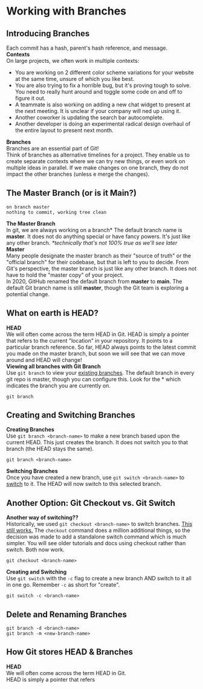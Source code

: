 # Working with Branches

## Introducing Branches

Each commit has a hash, parent's hash reference, and message.<br />
<strong>Contexts</strong><br />
On large projects, we often work in multiple contexts:

<ul>
  <li>You are working on 2 different color scheme variations for your website at the same time, unsure of which you like best.</li>
  <li>You are also trying to fix a horrible bug, but it's proving tough to solve. You need to really hunt around and toggle some code on and off to figure it out.</li>
  <li>A teammate is also working on adding a new chat widget to present at the next meeting. It is unclear if your company will ned up using it.</li>
  <li>Another coworker is updating the search bar autocomplete.</li>
  <li>Another developer is doing an experimental radical design overhaul of the entire layout to present next month.</li>
</ul>

<strong>Branches</strong><br />
Branches are an essential part of Git!<br />
Think of branches as alternative timelines for a project. They enable us to create separate contexts where we can try new things, or even work on multiple ideas in parallel. If we make changes on one branch, they do not impact the other branches (unless e merge the changes).

## The Master Branch (or is it Main?)

```
on branch master
nothing to commit, working tree clean
```

<strong>The Master Branch</strong><br />
In git, we are always working on a branch* The default branch name is <strong>master</strong>. It does not do anything special or have fancy powers. It's just like any other branch. <em>*technically that's not 100% true as we'll see later</em><br />
<strong>Master</strong><br />
Many people designate the master branch as their "source of truth" or the "official branch" for their codebase, but that is left to you to decide. From Git's perspective, the master branch is just like any other branch. It does not have to hold the "master copy" of your project.<br />
In 2020, GitHub renamed the default branch from <strong>master</strong> to <strong>main</strong>. The default Git branch name is still <strong>master</strong>, though the Git team is exploring a potential change.

## What on earth is HEAD?

<strong>HEAD</strong><br />
We will often come across the term HEAD in Git. HEAD is simply a pointer that refers to the current "location" in your repository. It points to a particular branch reference. So far, HEAD always points to the latest commit you made on the master branch, but soon we will see that we can move around and HEAD will change!<br />
<strong>Viewing all branches with Git Branch</strong><br />
Use `git branch` to view your <a href="https://git-scm.com/docs/git-branch">existing branches</a>. The default branch in every git repo is master, though you can configure this. Look for the \* which indicates the branch you are currently on.

```
git branch
```

## Creating and Switching Branches

<strong>Creating Branches</strong><br />
Use `git branch <branch-name>` to make a new branch based upon the current HEAD. This just creates the branch. It does not switch you to that branch (the HEAD stays the same).

```
git branch <branch-name>
```

<strong>Switching Branches</strong><br />
Once you have created a new branch, use `git switch <branch-name>` to <a href="https://git-scm.com/docs/git-switch">switch</a> to it. The HEAD will now switch to this selected branch.

## Another Option: Git Checkout vs. Git Switch

<strong>Another way of switching??</strong><br />
Historically, we used `git checkout <branch-name>` to switch branches. <a href="https://git-scm.com/docs/git-checkout">This still works.</a> The `checkout` command does a million additional things, so the decision was made to add a standalone switch command which is much simpler. You will see older tutorials and docs using checkout rather than switch. Both now work.

```
git checkout <branch-name>
```

<strong>Creating and Switching</strong><br />
Use `git switch` with the `-c` flag to create a new branch AND switch to it all in one go. Remember `-c` as short for "create".

```
git switch -c <branch-name>
```

## Delete and Renaming Branches

```
git branch -d <branch-name>
git branch -m <new-branch-name>
```

## How Git stores HEAD & Branches

<strong>HEAD</strong><br />
We will often come across the term HEAD in Git.<br />
HEAD is simply a pointer that refers
